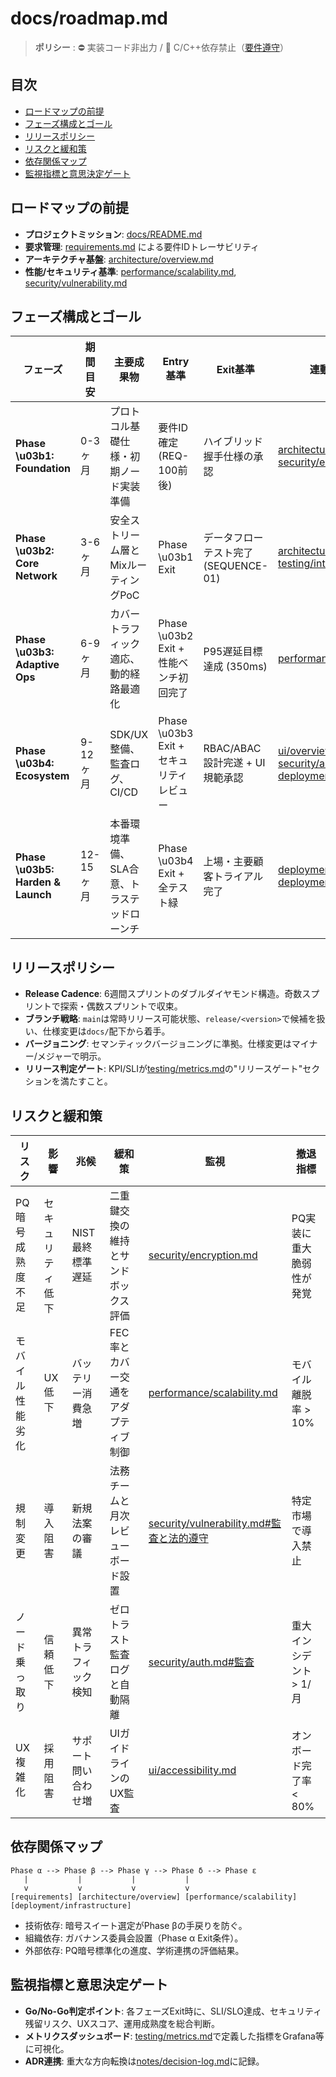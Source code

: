 # docs/roadmap.md

> **ポリシー** : :no_entry: 実装コード非出力 / :no_entry_sign: C/C++依存禁止（[要件遵守](./requirements.md#遵守事項)）

## 目次
- [ロードマップの前提](#ロードマップの前提)
- [フェーズ構成とゴール](#フェーズ構成とゴール)
- [リリースポリシー](#リリースポリシー)
- [リスクと緩和策](#リスクと緩和策)
- [依存関係マップ](#依存関係マップ)
- [監視指標と意思決定ゲート](#監視指標と意思決定ゲート)

## ロードマップの前提
- **プロジェクトミッション**: [docs/README.md](./README.md#ビジョンと位置づけ)
- **要求管理**: [requirements.md](./requirements.md) による要件IDトレーサビリティ
- **アーキテクチャ基盤**: [architecture/overview.md](./architecture/overview.md)
- **性能/セキュリティ基準**: [performance/scalability.md](./performance/scalability.md), [security/vulnerability.md](./security/vulnerability.md)

## フェーズ構成とゴール
| フェーズ | 期間目安 | 主要成果物 | Entry基準 | Exit基準 | 連動ドキュメント |
|----------|----------|------------|------------|-----------|------------------|
| **Phase \u03b1: Foundation** | 0-3ヶ月 | プロトコル基礎仕様・初期ノード実装準備 | 要件ID確定 (REQ-100前後) | ハイブリッド握手仕様の承認 | [architecture/interfaces.md](./architecture/interfaces.md), [security/encryption.md](./security/encryption.md)
| **Phase \u03b2: Core Network** | 3-6ヶ月 | 安全ストリーム層とMixルーティングPoC | Phase \u03b1 Exit | データフローテスト完了 (SEQUENCE-01) | [architecture/dataflow.md](./architecture/dataflow.md), [testing/integration-tests.md](./testing/integration-tests.md)
| **Phase \u03b3: Adaptive Ops** | 6-9ヶ月 | カバートラフィック適応、動的経路最適化 | Phase \u03b2 Exit + 性能ベンチ初回完了 | P95遅延目標達成 (350ms) | [performance/benchmark.md](./performance/benchmark.md)
| **Phase \u03b4: Ecosystem** | 9-12ヶ月 | SDK/UX整備、監査ログ、CI/CD | Phase \u03b3 Exit + セキュリティレビュー | RBAC/ABAC設計完遂 + UI規範承認 | [ui/overview.md](./ui/overview.md), [security/auth.md](./security/auth.md), [deployment/ci-cd.md](./deployment/ci-cd.md)
| **Phase \u03b5: Harden & Launch** | 12-15ヶ月 | 本番環境準備、SLA合意、トラステッドローンチ | Phase \u03b4 Exit + 全テスト緑 | 上場・主要顧客トライアル完了 | [deployment/infrastructure.md](./deployment/infrastructure.md), [deployment/rollback.md](./deployment/rollback.md)

## リリースポリシー
- **Release Cadence**: 6週間スプリントのダブルダイヤモンド構造。奇数スプリントで探索・偶数スプリントで収束。
- **ブランチ戦略**: `main`は常時リリース可能状態、`release/<version>`で候補を扱い、仕様変更は`docs/`配下から着手。
- **バージョニング**: セマンティックバージョニングに準拠。仕様変更はマイナー/メジャーで明示。
- **リリース判定ゲート**: KPI/SLIが[testing/metrics.md](./testing/metrics.md)の"リリースゲート"セクションを満たすこと。

## リスクと緩和策
| リスク | 影響 | 兆候 | 緩和策 | 監視 | 撤退指標 |
|--------|------|------|--------|------|-----------|
| PQ暗号成熟度不足 | セキュリティ低下 | NIST最終標準遅延 | 二重鍵交換の維持とサンドボックス評価 | [security/encryption.md](./security/encryption.md) | PQ実装に重大脆弱性が発覚 |
| モバイル性能劣化 | UX低下 | バッテリー消費急増 | FEC率とカバー交通をアダプティブ制御 | [performance/scalability.md](./performance/scalability.md) | モバイル離脱率 > 10% |
| 規制変更 | 導入阻害 | 新規法案の審議 | 法務チームと月次レビューボード設置 | [security/vulnerability.md#監査と法的遵守](./security/vulnerability.md#監査と法的遵守) | 特定市場で導入禁止 |
| ノード乗っ取り | 信頼低下 | 異常トラフィック検知 | ゼロトラスト監査ログと自動隔離 | [security/auth.md#監査](./security/auth.md#監査) | 重大インシデント > 1/月 |
| UX複雑化 | 採用阻害 | サポート問い合わせ増 | UIガイドラインのUX監査 | [ui/accessibility.md](./ui/accessibility.md) | オンボード完了率 < 80% |

## 依存関係マップ
```
Phase α --> Phase β --> Phase γ --> Phase δ --> Phase ε
   |           |           |           |
   v           v           v           v
[requirements] [architecture/overview] [performance/scalability] [deployment/infrastructure]
```
- 技術依存: 暗号スイート選定がPhase βの手戻りを防ぐ。
- 組織依存: ガバナンス委員会設置（Phase α Exit条件）。
- 外部依存: PQ暗号標準化の進度、学術連携の評価結果。

## 監視指標と意思決定ゲート
- **Go/No-Go判定ポイント**: 各フェーズExit時に、SLI/SLO達成、セキュリティ残留リスク、UXスコア、運用成熟度を総合判断。
- **メトリクスダッシュボード**: [testing/metrics.md](./testing/metrics.md)で定義した指標をGrafana等に可視化。
- **ADR連携**: 重大な方向転換は[notes/decision-log.md](./notes/decision-log.md)に記録。